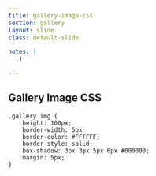```yaml
---
title: gallery-image-css
section: gallery
layout: slide
class: default-slide

notes: |
  :)

---
```


## Gallery Image CSS

    .gallery img {
        height: 100px;
        border-width: 5px;
        border-color: #FFFFFF;
        border-style: solid;
        box-shadow: 3px 3px 5px 6px #000000;
        margin: 5px;
    }
